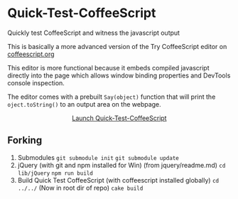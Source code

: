 Quick-Test-CoffeeScript
=======================

Quickly test CoffeeScript and witness the javascript output


This is basically a more advanced version of the Try CoffeeScript editor on [coffeescript.org](http://coffeescript.org/#try)

This editor is more functional because it embeds compiled javascript directly into the page which allows window binding properties and DevTools console inspection.

The editor comes with a prebuilt `Say(object)` function that will print the `oject.toString()` to an output area on the webpage.

<p align="center">
  <a href="http://zombiehippie.github.io/Quick-Test-CoffeeScript/">Launch Quick-Test-CoffeeScript</a>
</p>

## Forking
1. Submodules
  `git submodule init`
  `git submodule update`
2. jQuery (with git and npm installed for Win)
  (from jquery/readme.md)
  `cd lib/jQuery`
  `npm run build`
3. Build Quick Test CoffeeScript (with coffeescript installed globally)
  `cd ../../` (Now in root dir of repo)
  `cake build`